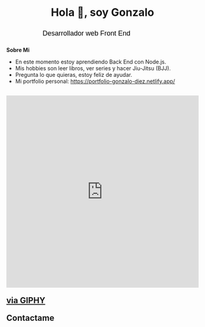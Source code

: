 <h1 align="center">Hola 👋, soy Gonzalo</h1>

<svg xmlns="http://www.w3.org/2000/svg" width="420" height="40" viewBox="0 0 420 40">
  <text x="50%" y="50%" dominant-baseline="middle" text-anchor="middle" font-family="Arial, sans-serif" font-size="18" fill="#000">
    <tspan dy="0" id="text">Desarrollador web Front End</tspan>
    <animate attributeName="opacity" values="0;1" dur="0.5s" begin="0.5s" repeatCount="1" fill="freeze" />
  </text>
</svg>

**Sobre Mi**
- En este momento estoy aprendiendo Back End con Node.js.
- Mis hobbies son leer libros, ver series y hacer Jiu-Jitsu (BJJ).
- Pregunta lo que quieras, estoy feliz de ayudar.
- Mi portfolio personal: https://portfolio-gonzalo-diez.netlify.app/

## <div style="width:100%;height:0;padding-bottom:100%;position:relative;"><iframe src="https://giphy.com/embed/KpOqvmCFdNMhF0pQb7" width="100%" height="100%" style="position:absolute" frameBorder="0" class="giphy-embed" allowFullScreen></iframe></div><p><a href="https://giphy.com/gifs/hello-phone-call-ring-KpOqvmCFdNMhF0pQb7">via GIPHY</a></p> Contactame
<p align="left">
  <a href="https://www.linkedin.com/in/gdiezbuchanan/" target="blank"><svg src="https://www.vectorlogo.zone/logos/linkedin/linkedin-icon.svg"></svg></a>
  <a href="https://www.instagram.com/gonzalodiezbuch/" targer="blank"><svg src"https://www.vectorlogo.zone/logos/instagram/instagram-icon.svg"></svg></a>
  <a href="mailto:gonzalodiez97@gmail.com"><img src"https://iconos8.es/icon/37246/gmail"></img></a>
</p>
